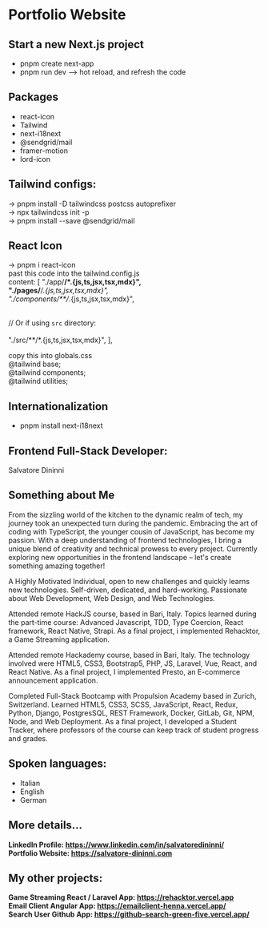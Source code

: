 # Portfolio Website

## Start a new Next.js project
- pnpm create next-app   <!-- <your app name>  --> 
- pnpm run dev --> hot reload, and refresh the code

## Packages
- react-icon
- Tailwind
- next-i18next
- @sendgrid/mail
- framer-motion
- lord-icon

## Tailwind configs:
→ pnpm install -D tailwindcss postcss autoprefixer<br/>
→ npx tailwindcss init -p<br/>
→ pnpm install --save @sendgrid/mail<br/>

## React Icon
 → pnpm i react-icon<br/>
past this code into the tailwind.config.js<br/>
 content: [
    "./app/**/*.{js,ts,jsx,tsx,mdx}",<br/>
    "./pages/**/*.{js,ts,jsx,tsx,mdx}",<br/>
    "./components/**/*.{js,ts,jsx,tsx,mdx}",<br/>
 
 <br/>   // Or if using `src` directory:  
  <br/>  "./src/**/*.{js,ts,jsx,tsx,mdx}",
  ],
<br/>

copy this into globals.css<br>
@tailwind base;<br/>
@tailwind components;<br/>
@tailwind utilities;<br/>

## Internationalization
- pnpm install next-i18next

## Frontend Full-Stack Developer: 
Salvatore Dininni

## Something about Me
From the sizzling world of the kitchen to the dynamic realm of tech, my journey took an unexpected turn during the pandemic. Embracing the art of coding with TypeScript, the younger cousin of JavaScript, has become my passion. With a deep understanding of frontend technologies, I bring a unique blend of creativity and technical prowess to every project. Currently exploring new opportunities in the frontend landscape – let's create something amazing together!

A Highly Motivated Individual, open to new challenges and quickly learns new technologies. Self-driven, dedicated, and hard-working. Passionate about Web Development, Web Design, and Web Technologies.

<p>
Attended remote HackJS course, based in Bari, Italy. Topics learned during the part-time course: Advanced Javascript, TDD, Type Coercion, React framework, React Native, Strapi. As a final project, i implemented Rehacktor, a Game Streaming application.
</p>

<p>
Attended remote Hackademy course, based in Bari, Italy. The technology involved were HTML5, CSS3, Bootstrap5, PHP, JS, Laravel, Vue, React, and React Native. As a final project, I implemented Presto, an E-commerce announcement application.
</p>

<p>
Completed Full-Stack Bootcamp with Propulsion Academy based in Zurich, Switzerland. Learned HTML5, CSS3, SCSS, JavaScript, React, Redux, Python, Django, PostgresSQL, REST Framework, Docker, GitLab, Git, NPM, Node, and Web Deployment. As a final project, I developed a Student Tracker, where professors of the course can keep track of student progress and grades. 
</p>

## Spoken languages: 
- Italian 
- English 
- German

## More details...
<b>LinkedIn Profile: <a href="https://www.linkedin.com/in/salvatoredininni/" >https://www.linkedin.com/in/salvatoredininni/ </a></b>
<br>
<b>Portfolio Website: <a href="https://salvatore-dininni.com/" >https://salvatore-dininni.com</a></b> 

## My other projects:

<b>Game Streaming React / Laravel App: <a href="https://rehacktor.vercel.app/" >https://rehacktor.vercel.app</a></b> 
<br>
<b>Email Client Angular App: <a href="https://emailclient-henna.vercel.app" >https://emailclient-henna.vercel.app/</a></b> 
<br>
<b>Search User Github App: <a href="https://github-search-green-five.vercel.app/">https://github-search-green-five.vercel.app/</a></b>


